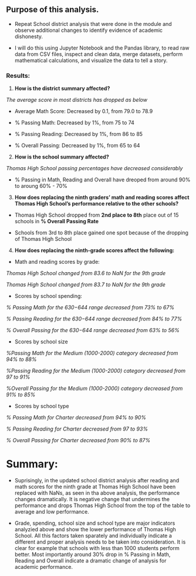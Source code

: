 ## Purpose of this analysis.


-  Repeat School district analysis that were done in the module and observe additional changes to identify evidence of academic dishonesty.

-  I will do this using Jupyter Notebook and the Pandas library, to read raw data from CSV files, inspect and clean data, merge datasets, perform mathematical calculations, and visualize the data to tell a story.
   

### Results:


1. **How is the district summary affected?**

*The average score in most districts has dropped as below*

-   Average Math Score: Decreased by 0.1, from 79.0 to 78.9

-   % Passing Math: Decreased by 1%, from 75 to 74

-   % Passing Reading: Decreased by 1%, from 86 to 85

-   % Overall Passing: Decreased by 1%, from 65 to 64

2. **How is the school summary affected?**

*Thomas High School passing percentages have decreased considerably*

-   % Passing in Math, Reading and Overall have dreoped from around 90% to aroung 60% - 70%

3.  **How does replacing the ninth graders’ math and reading scores affect Thomas High School’s performance relative to the other schools?**

-   Thomas High School dropped from **2nd place to 8th** place out of 15 schools in **% Overall Passing Rate** 

-   Schools from 3rd to 8th place gained one spot because of the dropping of Thomas High School

4.  **How does replacing the ninth-grade scores affect the following:**

-   Math and reading scores by grade: 

*Thomas High School changed from 83.6 to NaN for the 9th grade*

*Thomas High School changed from 83.7 to NaN for the 9th grade*

-   Scores by school spending:

*% Passing Math  for the $630-$644 range decreased from 73% to 67%*

*% Passing Reading for the $630-$644 range decreased from 84% to 77%*

*% Overall Passing for the $630-$644 range decreased from 63% to 56%*

-   Scores by school size

*%Passing Math for the Medium (1000-2000) category decreased from 94% to 88%*

*%Passing Reading for the Medium (1000-2000) category decreased from 97 to 91%*

*%Overall Passing for the Medium (1000-2000) category decreased from 91% to 85%*

-   Scores by school type

*% Passing Math for Charter decreased from 94% to 90%*

*% Passing Reading for Charter decreased from 97 to 93%*

*% Overall Passing for Charter decreased from 90% to 87%*


# Summary:

-   Suprisingly, in the updated school district analysis after reading and math scores for the ninth grade at Thomas High School have been replaced with NaNs, as seen in tha above analysis, the performance changes dramatically. It is negative change that undermines the performance and drops Thomas High School from the top of the table to average and low performance.

-   Grade, spending, school size and school type are major indicators analyzied above and show the lower performance of Thomas High School. All this factors taken sparately and individually indicate a different and proper analysis needs to be taken into consideration. It is clear for example that schools with less than 1000 students perform better. Most importantly around 30% drop in % Passing in Math, Reading and Overall indicate a dramatic change of analysis for academic performance. 
